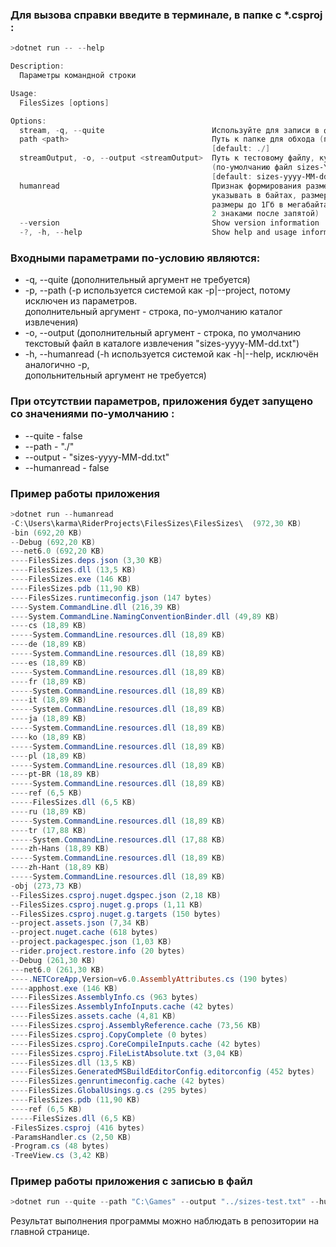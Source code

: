 ### Для вызова справки введите в терминале, в папке с *.csproj :
```powershell
>dotnet run -- --help

Description:
  Параметры командной строки

Usage:
  FilesSizes [options]

Options:
  stream, -q, --quite                        Используйте для записи в файл, параметры не требуются
  path <path>                                Путь к папке для обхода (по-умолчанию текущая папка вызова программы)
                                             [default: ./]
  streamOutput, -o, --output <streamOutput>  Путь к тестовому файлу, куда записать результаты выполнения расчёта
                                             (по-умолчанию файл sizes-YYYY-MM-DD.txt в текущей папке вызова программы)
                                             [default: sizes-yyyy-MM-dd.txt]
  humanread                                  Признак формирования размеров файлов в человекочитаемой форме (размеры до 1Кб
                                             указывать в байтах, размеры до 1Мб в килобайтах с 2 знаками после запятой,
                                             размеры до 1Гб в мегабайтах с 2 знаками после запятой, размеры до 1Тб - в Гб с
                                             2 знаками после запятой)
  --version                                  Show version information
  -?, -h, --help                             Show help and usage information
```  
### Входными параметрами по-условию являются:  
* -q, --quite (дополнительный аргумент не требуется) 
* -p, --path (-p используется системой как -p|--project, потому исключен из параметров.  
дополнительный аргумент - строка, по-умолчанию каталог извлечения)
* -o, --output (дополнительный аргумент - строка, по умолчанию текстовый файл в каталоге извлечения "sizes-yyyy-MM-dd.txt")  
* -h, --humanread (-h используется системой как -h|--help, исключён аналогично -p,  
допольнительный аргумент не требуется)  

### При отсутствии параметров, приложения будет запущено со значениями по-умолчанию :  
* --quite - false  
* --path - "./"  
* --output - "sizes-yyyy-MM-dd.txt"  
* --humanread - false

### Пример работы приложения  
```powershell
>dotnet run --humanread  
-C:\Users\karma\RiderProjects\FilesSizes\FilesSizes\  (972,30 KB)
-bin (692,20 KB)
--Debug (692,20 KB)
---net6.0 (692,20 KB)
----FilesSizes.deps.json (3,30 KB)
----FilesSizes.dll (13,5 KB)
----FilesSizes.exe (146 KB)
----FilesSizes.pdb (11,90 KB)
----FilesSizes.runtimeconfig.json (147 bytes)
----System.CommandLine.dll (216,39 KB)
----System.CommandLine.NamingConventionBinder.dll (49,89 KB)
----cs (18,89 KB)
-----System.CommandLine.resources.dll (18,89 KB)
----de (18,89 KB)
-----System.CommandLine.resources.dll (18,89 KB)
----es (18,89 KB)
-----System.CommandLine.resources.dll (18,89 KB)
----fr (18,89 KB)
-----System.CommandLine.resources.dll (18,89 KB)
----it (18,89 KB)
-----System.CommandLine.resources.dll (18,89 KB)
----ja (18,89 KB)
-----System.CommandLine.resources.dll (18,89 KB)
----ko (18,89 KB)
-----System.CommandLine.resources.dll (18,89 KB)
----pl (18,89 KB)
-----System.CommandLine.resources.dll (18,89 KB)
----pt-BR (18,89 KB)
-----System.CommandLine.resources.dll (18,89 KB)
----ref (6,5 KB)
-----FilesSizes.dll (6,5 KB)
----ru (18,89 KB)
-----System.CommandLine.resources.dll (18,89 KB)
----tr (17,88 KB)
-----System.CommandLine.resources.dll (17,88 KB)
----zh-Hans (18,89 KB)
-----System.CommandLine.resources.dll (18,89 KB)
----zh-Hant (18,89 KB)
-----System.CommandLine.resources.dll (18,89 KB)
-obj (273,73 KB)
--FilesSizes.csproj.nuget.dgspec.json (2,18 KB)
--FilesSizes.csproj.nuget.g.props (1,11 KB)
--FilesSizes.csproj.nuget.g.targets (150 bytes)
--project.assets.json (7,34 KB)
--project.nuget.cache (618 bytes)
--project.packagespec.json (1,03 KB)
--rider.project.restore.info (20 bytes)
--Debug (261,30 KB)
---net6.0 (261,30 KB)
----.NETCoreApp,Version=v6.0.AssemblyAttributes.cs (190 bytes)
----apphost.exe (146 KB)
----FilesSizes.AssemblyInfo.cs (963 bytes)
----FilesSizes.AssemblyInfoInputs.cache (42 bytes)
----FilesSizes.assets.cache (4,81 KB)
----FilesSizes.csproj.AssemblyReference.cache (73,56 KB)
----FilesSizes.csproj.CopyComplete (0 bytes)
----FilesSizes.csproj.CoreCompileInputs.cache (42 bytes)
----FilesSizes.csproj.FileListAbsolute.txt (3,04 KB)
----FilesSizes.dll (13,5 KB)
----FilesSizes.GeneratedMSBuildEditorConfig.editorconfig (452 bytes)
----FilesSizes.genruntimeconfig.cache (42 bytes)
----FilesSizes.GlobalUsings.g.cs (295 bytes)
----FilesSizes.pdb (11,90 KB)
----ref (6,5 KB)
-----FilesSizes.dll (6,5 KB)
-FilesSizes.csproj (416 bytes)
-ParamsHandler.cs (2,50 KB)
-Program.cs (48 bytes)
-TreeView.cs (3,42 KB)
```

### Пример работы приложения с записью в файл  
```powershell
>dotnet run --quite --path "C:\Games" --output "../sizes-test.txt" --humanread
```
Результат выполнения программы можно наблюдать в репозитории на главной странице.